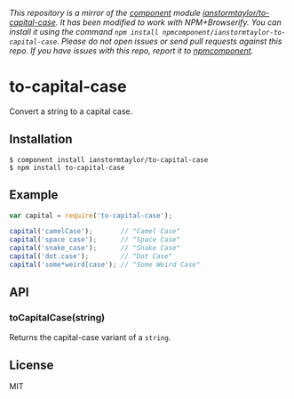 *This repository is a mirror of the [component](http://component.io) module [ianstormtaylor/to-capital-case](http://github.com/ianstormtaylor/to-capital-case). It has been modified to work with NPM+Browserify. You can install it using the command `npm install npmcomponent/ianstormtaylor-to-capital-case`. Please do not open issues or send pull requests against this repo. If you have issues with this repo, report it to [npmcomponent](https://github.com/airportyh/npmcomponent).*
# to-capital-case

  Convert a string to a capital case.

## Installation

    $ component install ianstormtaylor/to-capital-case
    $ npm install to-capital-case

## Example

```js
var capital = require('to-capital-case');

capital('camelCase');       // "Camel Case"
capital('space case');      // "Space Case"
capital('snake_case');      // "Snake Case"
capital('dot.case');        // "Dot Case"
capital('some*weird[case'); // "Some Weird Case"
```

## API

### toCapitalCase(string)
  
  Returns the capital-case variant of a `string`.

## License

  MIT
